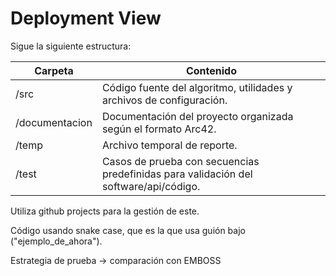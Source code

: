 # Deployment View

Sigue la siguiente estructura:

|Carpeta|	Contenido|
|----|---|
|/src|	Código fuente del algoritmo, utilidades y archivos de configuración.|
/documentacion	|Documentación del proyecto organizada según el formato Arc42.
/temp	|Archivo temporal de reporte.
/test	|Casos de prueba con secuencias predefinidas para validación del software/api/código.

Utiliza github projects para la gestión de este.

Código usando snake case, que es la que usa guión bajo ("ejemplo_de_ahora").

Estrategia de prueba -> comparación con EMBOSS